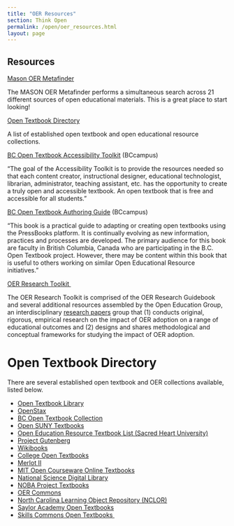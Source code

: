 ```yaml
---
title: "OER Resources"
section: Think Open
permalink: /open/oer_resources.html
layout: page
---
```


## Resources

[Mason OER Metafinder](https://oer.deepwebaccess.com/oer/desktop/en/search.html)

The MASON OER Metafinder performs a simultaneous search across 21 different sources of open educational materials. This is a great place to start looking!

[Open Textbook Directory](#open-textbook-directory)

A list of established open textbook and open educational resource collections.

[BC Open Textbook Accessibility Toolkit](https://opentextbc.ca/accessibilitytoolkit/) (BCcampus)

“The goal of the Accessibility Toolkit is to provide the resources needed so that each content creator, instructional designer, educational technologist, librarian, administrator, teaching assistant, etc. has the opportunity to create a truly open and accessible textbook. An open textbook that is free and accessible for all students.”

[BC Open Textbook Authoring Guide](https://opentextbc.ca/opentextbook/) (BCcampus)

“This book is a practical guide to adapting or creating open textbooks using the PressBooks platform. It is continually evolving as new information, practices and processes are developed. The primary audience for this book are faculty in British Columbia, Canada who are participating in the B.C. Open Textbook project. However, there may be content within this book that is useful to others working on similar Open Educational Resource initiatives.”

[OER Research Toolkit ](http://openedgroup.org/toolkit)

The OER Research Toolkit is comprised of the OER Research Guidebook and several additional resources assembled by the Open Education Group, an interdisciplinary [research papers](https://essay-lib.com/research-paper/) group that (1) conducts original, rigorous, empirical research on the impact of OER adoption on a range of educational outcomes and (2) designs and shares methodological and conceptual frameworks for studying the impact of OER adoption.

# Open Textbook Directory

There are several established open textbook and OER collections available, listed below.

* [Open Textbook Library](http://open.umn.edu/opentextbooks/)
* [OpenStax](https://openstax.org/)
* [BC Open Textbook Collection](https://open.bccampus.ca/find-open-textbooks/)
* [Open SUNY Textbooks](http://textbooks.opensuny.org/browse/)
* [Open Education Resource Textbook List (Sacred Heart University)](http://digitalcommons.sacredheart.edu/cgi/viewcontent.cgi?article=1043&context=library_staff)
* [Project Gutenberg](http://www.gutenberg.org/wiki/Main_Page)
* [Wikibooks](https://en.wikibooks.org/wiki/Main_Page)
* [College Open Textbooks](http://www.collegeopentextbooks.org/)
* [Merlot II](https://www.merlot.org/merlot/index.htm?action=find)
* [MIT Open Courseware Online Textbooks](http://ocw.mit.edu/courses/online-textbooks/)
* [National Science Digital Library](https://nsdl.oercommons.org/)
* [NOBA Project Textbooks](http://nobaproject.com/resources/ready-made-textbooks)
* [OER Commons](https://www.oercommons.org/)
* [North Carolina Learning Object Repository (NCLOR)](https://explorethelor.org/collections/open-educational-resources/)
* [Saylor Academy Open Textbooks](http://www.saylor.org/books/)
* [Skills Commons Open Textbooks ](https://www.skillscommons.org/discover?filtertype=type&filter_relational_operator=equals&filter=Open+Textbook)
